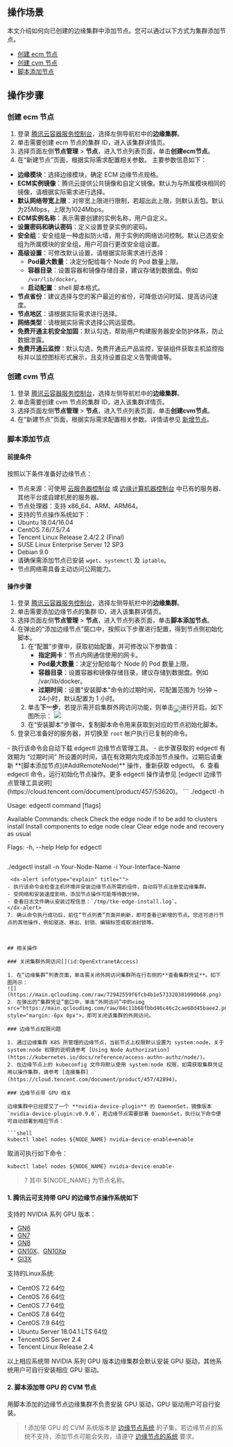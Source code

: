## 操作场景
本文介绍如何向已创建的边缘集群中添加节点。您可以通过以下方式为集群添加节点。
- [创建 ecm 节点](#createECMNode)
- [创建 cvm 节点](#createCVMNode)
- [脚本添加节点](#AddRemoteNode)

## 操作步骤

[](id:createECMNode)

### 创建 ecm 节点
1. 登录 [腾讯云容器服务控制台](https://console.cloud.tencent.com/tke2)，选择左侧导航栏中的**边缘集群**。
2. 单击需要创建 ecm 节点的集群 ID，进入该集群详情页。
3. 选择页面左侧**节点管理** > **节点**，进入节点列表页面，单击**创建ecm节点**。
4. 在“新建节点”页面，根据实际需求配置相关参数。
主要参数信息如下：
  - **边缘模块**：选择边缘模块，确定 ECM 边缘节点规格。
  - **ECM实例镜像**：腾讯云提供公共镜像和自定义镜像。默认为与所属模块相同的镜像，请根据实际需求进行选择。
  - **默认网络带宽上限**：对带宽上限进行限制，若超出此上限，则默认丢包。默认为25Mbps，上限为1024Mbps。
  - **ECM实例名称**：表示需要创建的实例名称，用户自定义。
  - **设置密码和确认密码**：定义设置登录实例的密码。
  - **安全组**：安全组是一种虚拟防火墙，用于实例的网络访问控制。默认已选安全组为所属模块的安全组，用户可自行更改安全组设置。
  - **高级设置**：可修改默认设置，请根据实际需求进行选择：
    - **Pod最大数量**：决定分配给每个 Node 的 Pod 数量上限。
    - **容器目录**：设置容器和镜像存储目录，建议存储到数据盘。例如 `/var/lib/docker`。
    - **启动配置**：shell 脚本格式。
  - **节点省份**：建议选择与您的客户最近的省份，可降低访问时延、提高访问速度。
  - **节点地区**：请根据实际需求进行选择。
  - **网络类型**：请根据实际需求选择公网运营商。
  - **免费开通主机安全加固**：默认勾选，帮助用户构建服务器安全防护体系，防止数据泄露。
  - **免费开通云监控**：默认勾选，免费开通云产品监控，安装组件获取主机监控指标并以监控图标形式展示，且支持设置自定义告警阈值等。


[](id:createCVMNode)
### 创建 cvm 节点
1. 登录 [腾讯云容器服务控制台](https://console.cloud.tencent.com/tke2)，选择左侧导航栏中的**边缘集群**。
2. 单击需要创建 cvm 节点的集群 ID，进入该集群详情页。
3. 选择页面左侧**节点管理** > **节点**，进入节点列表页面，单击**创建cvm节点**。
4. 在“新建节点”页面，根据实际需求配置相关参数。详情请参见 [新增节点](https://cloud.tencent.com/document/product/457/32203)。

[](id:AddRemoteNode)

### 脚本添加节点
#### 前提条件
按照以下条件准备好边缘节点：
- 节点来源：可使用 [云服务器控制台](https://console.cloud.tencent.com/cvm) 或 [边缘计算机器控制台](https://console.cloud.tencent.com/ecm/instance) 中已有的服务器、其他平台或自建机房的服务器。
- 节点处理器：支持 x86_64、ARM、ARM64。 
- 支持的节点操作系统如下：
 - Ubuntu 18.04/16.04
 - CentOS 7.6/7.5/7.4
 - Tencent Linux Release 2.4/2.2 (Final)
 -  SUSE Linux Enterprise Server 12 SP3
 -  Debian 9.0
- 请确保需添加节点已安装 `wget`、`systemctl` 及 `iptable`。
- 节点网络需具备主动访问公网能力。

#### 操作步骤
1. 登录 [腾讯云容器服务控制台](https://console.cloud.tencent.com/tke2)，选择左侧导航栏中的**边缘集群**。
2. 单击需要添加边缘节点的集群 ID，进入该集群详情页。
3. 选择页面左侧**节点管理** > **节点**，进入节点列表页面，单击**脚本添加节点**。
4. 在弹出的“添加边缘节点”窗口中，按照以下步骤进行配置，得到节点侧初始化脚本。
   1. 在“配置”步骤中，获取初始配置，并可修改以下参数值：
      - **指定网卡**：节点内网通信使用的网卡。
      - **Pod最大数量**：决定分配给每个 Node 的 Pod 数量上限。
      - **容器目录**：设置容器和镜像存储目录，建议存储到数据盘。例如 /var/lib/docker。
      - **过期时间**：设置"安装脚本"命令的过期时间，可配置范围为 1分钟 ~ 24小时，默认配置为 1 小时。
   2. 单击**下一步**，若提示需开启集群外网访问功能，则单击<img src="https://main.qcloudimg.com/raw/fd1ae3941057881ca71bcf8b2874b510.png" style="margin:-6px 0px">进行开启。如下图所示：
![](https://main.qcloudimg.com/raw/07bd1050fa0ea9677f2fed954a74666d.png)
   3. 在“安装脚本”步骤中，复制脚本命令用来获取到对应的节点初始化脚本。
5. 登录已准备好的服务器，并切换至 `root` 帐户执行已复制的命令。
<dx-alert infotype="explain" title="">
- 执行该命令会自动下载 edgectl 边缘节点管理工具。
- 此步骤获取的 edgectl 有效期为 “过期时间” 所设置的时间，请在有效期内完成添加节点操作。过期后请重新 **[脚本添加节点](#AddRemoteNode)** 操作，重新获取 edgectl。
</dx-alert>
6. 查看 edgectl 命令，运行初始化节点操作。更多 edgectl 操作请参见 [edgectl 边缘节点管理工具说明](https://cloud.tencent.com/document/product/457/53620)。
```
./edgectl -h

Usage:
      edgectl command [flags]

Available Commands:
      check        Check the edge node if to be add to clusters
      install      Install components to edge node
      clear        Clear edge node and recovery as usual

Flags:
      -h, --help   Help for edgectl
```
 ```
./edgectl install -n Your-Node-Name -i Your-Interface-Name
```
 <dx-alert infotype="explain" title="">
- 执行该命令会检查主机环境并安装边缘节点所需的组件，自动将节点注册至边缘集群。
- 受网络和安装速度影响，添加节点操作可能等待数分钟。
- 查看日志文件确认安装过程信息：`/tmp/tke-edge-install.log`。
</dx-alert>
7. 确认命令执行成功后，前往“节点列表”页面并刷新，即可查看已新增的节点。您还可进行节点的其他操作，例如驱逐、移出、封锁、编辑标签或取消封锁等。



## 相关操作

### 关闭集群外网访问[](id:OpenExtranetAccess)

1. 在“边缘集群”列表页面，单击需关闭外网访问集群所在行右侧的**查看集群凭证**。如下图所示：
![](https://main.qcloudimg.com/raw/72942559f6fcb4b1e573320381090b68.png)
2. 在弹出的“集群凭证”窗口中，单击“外网访问”中的<img src="https://main.qcloudimg.com/raw/84c11b68fbbd46c46c2cae68d45baee2.png" style="margin:-6px 0px">，即可关闭该集群的外网访问。

### 边缘节点权限问题

1. 通过边缘集群 K8S 所管理的边缘节点，当前节点上权限默认设置为 system:node，关于 system:node 权限的说明请参考 [Using Node Authorization](https://kubernetes.io/docs/reference/access-authn-authz/node/)。
2. 在边缘节点上的 kubeconfig 文件将默认使用 system:node 权限，如需获取集群凭证用以操作集群，请参考 [连接集群](https://cloud.tencent.com/document/product/457/42894)。

### 边缘节点带 GPU 相关

边缘集群中已经提交了一个 **nvidia-device-plugin** 的 DaemonSet，镜像版本 `nvidia-device-plugin:v0.9.0`，若边缘节点需要部署 DaemonSet，执行以下命令便可自动部署到相应节点：

```shell
kubectl label nodes ${NODE_NAME} nvidia-device-enable=enable
```

取消可执行如下命令：

```shell
kubectl label nodes ${NODE_NAME} nvidia-device-enable-
```

>?   其中 ${NODE_NAME} 为节点名称。

#### 1. 腾讯云可支持带 GPU 的边缘节点操作系统如下

支持的 NVIDIA 系列 GPU 版本：

-   [GN6](https://cloud.tencent.com/document/product/560/19700#GN6GN6S)
-   [GN7](https://cloud.tencent.com/document/product/560/19700#GN7)
-   [GN8](https://cloud.tencent.com/document/product/560/19700#GN8)
-   [GN10X](https://cloud.tencent.com/document/product/560/19700#GN10XGN10Xp)、[GN10Xp](https://cloud.tencent.com/document/product/560/19700#GN10XGN10Xp)
-   [GI3X](https://cloud.tencent.com/document/product/560/19700#GI3X)

支持的Linux系统:

-   CentOS 7.2 64位
-   CentOS 7.6 64位
-   CentOS 7.7 64位
-   CentOS 7.8 64位
-   CentOS 7.9 64位
-   Ubuntu Server 18.04.1 LTS 64位
-   TencentOS Server 2.4 
-   Tencent Linux Release 2.4

以上相应系统带 NVIDIA 系列 GPU 版本边缘集群会默认安装 GPU 驱动，其他系统用户可自行安装相应 GPU 驱动。

#### 2. 脚本添加带 GPU 的 CVM 节点

用脚本添加的边缘节点边缘集群不负责安装 GPU 驱动，GPU 驱动用户可自行安装。

>! 添加带 GPU 的 CVM 系统版本是 [边缘节点系统](#createCVMNode) 的子集，若边缘节点的系统不支持，添加节点可能会失败，请遵守 [边缘节点的系统](#createCVMNode) 要求。


